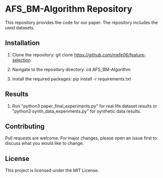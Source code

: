 # AFS_BM-Algorithm Repository

This repository provides the code for our paper: 
The repository includes the used datasets.

## Installation

1. Clone the repository:
git clone https://github.com/mefe06/feature-selection

2. Navigate to the repository directory:
cd AFS_BM-Algorithm

3. Install the required packages:
pip install -r requirements.txt

## Results

1. Run "python3 paper_final_experiments.py" for real life dataset results or "python3 synth_data_experiments.py" for synthetic data results.

## Contributing

Pull requests are welcome. For major changes, please open an issue first to discuss what you would like to change.

## License

This project is licensed under the MIT License.
